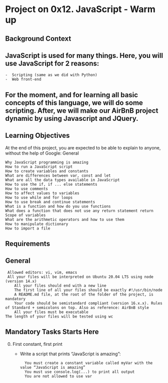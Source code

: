 # Project on 0x12. JavaScript - Warm up 

## Background Context

## JavaScript is used for many things. Here, you will use JavaScript for 2 reasons:

   	-  Scripting (same as we did with Python)
	-  Web front-end

## For the moment, and for learning all basic concepts of this language, we will do some scripting. After, we will make our AirBnB project dynamic by using Javascript and JQuery.

## Learning Objectives

At the end of this project, you are expected to be able to explain to anyone, without the help of Google:
General

    Why JavaScript programming is amazing
    How to run a JavaScript script
    How to create variables and constants
    What are differences between var, const and let
    What are all the data types available in JavaScript
    How to use the if, if ... else statements
    How to use comments
    How to affect values to variables
    How to use while and for loops
    How to use break and continue statements
    What is a function and how do you use functions
    What does a function that does not use any return statement return
    Scope of variables
    What are the arithmetic operators and how to use them
    How to manipulate dictionary
    How to import a file

## Requirements

## General

   	 Allowed editors: vi, vim, emacs
   	 All your files will be interpreted on Ubuntu 20.04 LTS using node (version 14.x)
    	All your files should end with a new line
    	The first line of all your files should be exactly #!/usr/bin/node
    	A README.md file, at the root of the folder of the project, is mandatory
    	Your code should be semistandard compliant (version 16.x.x). Rules of Standard + semicolons on top. Also as reference: AirBnB style
    	All your files must be executable
    The length of your files will be tested using wc

## Mandatory Tasks Starts Here

0. First constant, first print 
	- Write a script that prints “JavaScript is amazing”:

    		You must create a constant variable called myVar with the value “JavaScript is amazing”
    		You must use console.log(...) to print all output
    		You are not allowed to use var


